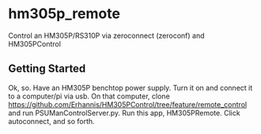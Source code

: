 # hm305p_remote

Control an HM305P/RS310P via zeroconnect (zeroconf) and HM305PControl

## Getting Started

Ok, so.
Have an HM305P benchtop power supply.
Turn it on and connect it to a computer/pi via usb.
On that computer, clone https://github.com/Erhannis/HM305PControl/tree/feature/remote_control and run PSUManControlServer.py.
Run this app, HM305PRemote.
Click autoconnect, and so forth.